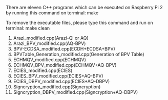 There are eleven C++ programs which can be executed on Raspberry Pi 2 by running this command on terminal:
make

To remove the executable files, please type this command and run on terminal:
make clean

1.  Arazi_modified.cpp(Arazi-Qi or AQ)
2.  Arazi_BPV_modified.cpp(AQ-BPV)
3.  BPV-ECDSA_modified.cpp(ECDH+ECDSA+BPV)
4.  BPVTable_Generation_modified.cpp(Generation of BPV Table)
5.  ECHMQV_modified.cpp(ECHMQV)
6.  ECHMQV_BPV_modified.cpp(ECHMQV+AQ-BPV)
7.  ECIES_modified.cpp(ECIES)
8.  ECIES_BPV_modified.cpp(ECIES+AQ-BPV)
9.  ECIES_DBPV_modified.cpp(ECIES+AQ-DBPV)
10. Signcryption_modified.cpp(Signcryption)
11. Signcryption_DBPV_modified.cpp(Signcryption+AQ-DBPV)
